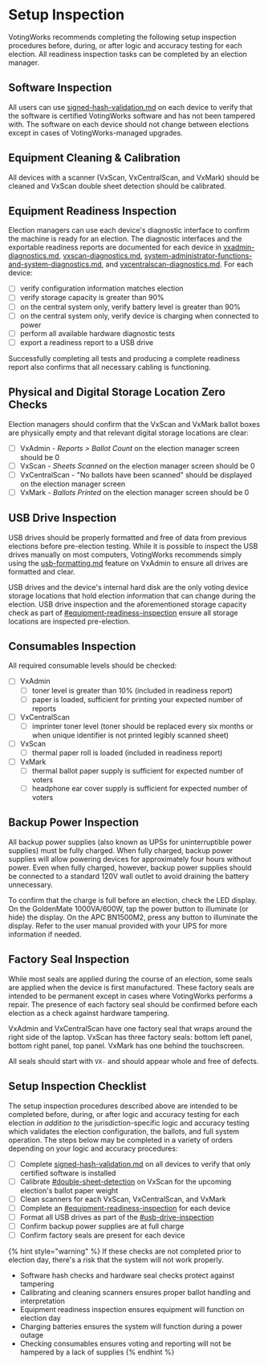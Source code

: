 # Setup Inspection

VotingWorks recommends completing the following setup inspection procedures before, during, or after logic and accuracy testing for each election. All readiness inspection tasks can be completed by an election manager.

## Software Inspection

All users can use [signed-hash-validation.md](../miscellaneous/signed-hash-validation.md "mention") on each device to verify that the software is certified VotingWorks software and has not been tampered with. The software on each device should not change between elections except in cases of VotingWorks-managed upgrades.&#x20;

## Equipment Cleaning & Calibration

All devices with a scanner (VxScan, VxCentralScan, and VxMark) should be cleaned and VxScan double sheet detection should be calibrated.

## Equipment Readiness Inspection

Election managers can use each device's diagnostic interface to confirm the machine is ready for an election. The diagnostic interfaces and the exportable readiness reports are documented for each device in [vxadmin-diagnostics.md](../vxadmin-system-setup/vxadmin-diagnostics.md "mention"), [vxscan-diagnostics.md](../vxscan/vxscan-diagnostics.md "mention"), [system-administrator-functions-and-system-diagnostics.md](../vxmark/system-administrator-functions-and-system-diagnostics.md "mention"), and [vxcentralscan-diagnostics.md](../vxcentralscan/vxcentralscan-diagnostics.md "mention"). For each device:

* [ ] verify configuration information matches election
* [ ] verify storage capacity is greater than 90%
* [ ] on the central system only, verify battery level is greater than 90%
* [ ] on the central system only, verify device is charging when connected to power
* [ ] perform all available hardware diagnostic tests
* [ ] export a readiness report to a USB drive

Successfully completing all tests and producing a complete readiness report also confirms that all necessary cabling is functioning.

## Physical and Digital Storage Location Zero Checks

Election managers should confirm that the VxScan and VxMark ballot boxes are physically empty and that relevant digital storage locations are clear:

* [ ] VxAdmin - _Reports > Ballot Count_ on the election manager screen should be 0
* [ ] VxScan - _Sheets Scanned_ on the election manager screen should be 0
* [ ] VxCentralScan - "No ballots have been scanned" should be displayed on the election manager screen
* [ ] VxMark - _Ballots Printed_ on the election manager screen should be 0

## USB Drive Inspection

USB drives should be properly formatted and free of data from previous elections before pre-election testing. While it is possible to inspect the USB drives manually on most computers, VotingWorks recommends simply using the [usb-formatting.md](../vxadmin-system-setup/usb-formatting.md "mention") feature on VxAdmin to ensure all drives are formatted and clear.

USB drives and the device's internal hard disk are the only voting device storage locations that hold election information that can change during the election. USB drive inspection and the aforementioned storage capacity check as part of [#equipment-readiness-inspection](setup-inspection.md#equipment-readiness-inspection "mention") ensure all storage locations are inspected pre-election.

## Consumables Inspection

All required consumable levels should be checked:

* [ ] VxAdmin
  * [ ] toner level is greater than 10% (included in readiness report)
  * [ ] paper is loaded, sufficient for printing your expected number of reports
* [ ] VxCentralScan
  * [ ] imprinter toner level (toner should be replaced every six months or when unique identifier is not printed legibly scanned sheet)
* [ ] VxScan
  * [ ] thermal paper roll is loaded (included in readiness report)
* [ ] VxMark
  * [ ] thermal ballot paper supply is sufficient for expected number of voters
  * [ ] headphone ear cover supply is sufficient for expected number of voters&#x20;

## Backup Power Inspection

All backup power supplies (also known as UPSs for uninterruptible power supplies) must be fully charged. When fully charged, backup power supplies will allow powering devices for approximately four hours without power. Even when fully charged, however, backup power supplies should be connected to a standard 120V wall outlet to avoid draining the battery unnecessary.

To confirm that the charge is full before an election, check the LED display. On the GoldenMate 1000VA/600W, tap the power button to illuminate (or hide) the display. On the APC BN1500M2, press any button to illuminate the display. Refer to the user manual provided with your UPS for more information if needed.

## Factory Seal Inspection

While most seals are applied during the course of an election, some seals are applied when the device is first manufactured. These factory seals are intended to be permanent except in cases where VotingWorks performs a repair. The presence of each factory seal should be confirmed before each election as a check against hardware tampering.

VxAdmin and VxCentralScan have one factory seal that wraps around the right side of the laptop. VxScan has three factory seals: bottom left panel, bottom right panel, top panel. VxMark has one behind the touchscreen.&#x20;

All seals should start with `VX-` and should appear whole and free of defects.

## Setup Inspection Checklist

The setup inspection procedures described above are intended to be completed before, during, or after logic and accuracy testing for each election _in addition to_ the jurisdiction-specific logic and accuracy testing which validates the election configuration, the ballots, and full system operation. The steps below may be completed in a variety of orders depending on your logic and accuracy procedures:

* [ ] Complete [signed-hash-validation.md](../miscellaneous/signed-hash-validation.md "mention") on all devices to verify that only certified software is installed
* [ ] Calibrate [#double-sheet-detection](../vxscan/scanner-management.md#double-sheet-detection "mention") on VxScan for the upcoming election's ballot paper weight
* [ ] Clean scanners for each VxScan, VxCentralScan, and VxMark
* [ ] Complete an [#equipment-readiness-inspection](setup-inspection.md#equipment-readiness-inspection "mention") for each device
* [ ] Format all USB drives as part of the [#usb-drive-inspection](setup-inspection.md#usb-drive-inspection "mention")
* [ ] Confirm backup power supplies are at full charge
* [ ] Confirm factory seals are present for each device

{% hint style="warning" %}
If these checks are not completed prior to election day, there's a risk that the system will not work properly.&#x20;

* Software hash checks and hardware seal checks protect against tampering
* Calibrating and cleaning scanners ensures proper ballot handling and interpretation
* Equipment readiness inspection ensures equipment will function on election day
* Charging batteries ensures the system will function during a power outage
* Checking consumables ensures voting and reporting will not be hampered by a lack of supplies
{% endhint %}
